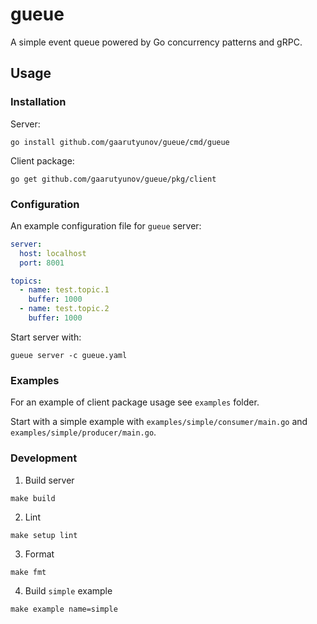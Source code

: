 # gueue

A simple event queue powered by Go concurrency patterns and gRPC.

## Usage

### Installation

Server:

```shell
go install github.com/gaarutyunov/gueue/cmd/gueue
```

Client package:

```shell
go get github.com/gaarutyunov/gueue/pkg/client
```

### Configuration

An example configuration file for `gueue` server:

```yaml
server:
  host: localhost
  port: 8001

topics:
  - name: test.topic.1
    buffer: 1000
  - name: test.topic.2
    buffer: 1000
```

Start server with:
```shell
gueue server -c gueue.yaml
```

### Examples

For an example of client package usage see `examples` folder.

Start with a simple example with `examples/simple/consumer/main.go` and `examples/simple/producer/main.go`.

### Development

1. Build server
```shell
make build
```

2. Lint
```shell
make setup lint
```

3. Format
```shell
make fmt
```

4. Build `simple` example
```shell
make example name=simple
```